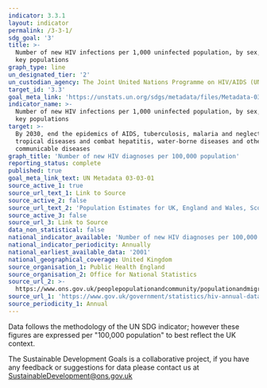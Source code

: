 ```yaml
---
indicator: 3.3.1
layout: indicator
permalink: /3-3-1/
sdg_goal: '3'
title: >-
  Number of new HIV infections per 1,000 uninfected population, by sex, age and
  key populations
graph_type: line
un_designated_tier: '2'
un_custodian_agency: The Joint United Nations Programme on HIV/AIDS (UNAIDS)
target_id: '3.3'
goal_meta_link: 'https://unstats.un.org/sdgs/metadata/files/Metadata-03-03-01.pdf'
indicator_name: >-
  Number of new HIV infections per 1,000 uninfected population, by sex, age and
  key populations
target: >-
  By 2030, end the epidemics of AIDS, tuberculosis, malaria and neglected
  tropical diseases and combat hepatitis, water-borne diseases and other
  communicable diseases
graph_title: 'Number of new HIV diagnoses per 100,000 population'
reporting_status: complete
published: true
goal_meta_link_text: UN Metadata 03-03-01
source_active_1: true
source_url_text_1: Link to Source
source_active_2: false
source_url_text_2: 'Population Estimates for UK, England and Wales, Scotland and Northern Ireland'
source_active_3: false
source_url_3: Link to Source
data_non_statistical: false
national_indicator_available: 'Number of new HIV diagnoses per 100,000 population'
national_indicator_periodicity: Annually
national_earliest_available_data: '2001'
national_geographical_coverage: United Kingdom
source_organisation_1: Public Health England
source_organisation_2: Office for National Statistics
source_url_2: >-
  https://www.ons.gov.uk/peoplepopulationandcommunity/populationandmigration/populationestimates/datasets/populationestimatesforukenglandandwalesscotlandandnorthernireland
source_url_1: 'https://www.gov.uk/government/statistics/hiv-annual-data-tables'
source_periodicity_1: Annual
---
```

Data follows the methodology of the UN SDG indicator; however these figures are expressed per "100,000 population" to best reflect the UK context. 

The Sustainable Development Goals is a collaborative project, if you have any feedback or suggestions for data please contact us at <SustainableDevelopment@ons.gov.uk>
